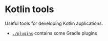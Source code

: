 # Kotlin tools

Useful tools for developing Kotlin applications.

- [`./plugins`](plugins/) contains some Gradle plugins
